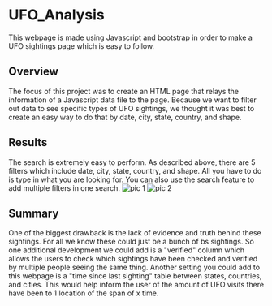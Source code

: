 # UFO_Analysis
This webpage is made using Javascript and bootstrap in order to make a UFO sightings page which is easy to follow. 

## Overview
The focus of this project was to create an HTML page that relays the information of a Javascript data file to the page. Because we want to filter out data to see specific types of UFO sightings, we thought it was best to create an easy way to do that by date, city, state, country, and shape.

## Results
The search is extremely easy to perform. As described above, there are  5 filters which include date, city, state, country, and shape. All you have to do is type in what you are looking for. You can also use the search feature to add multiple filters in one search. 
![pic 1](https://user-images.githubusercontent.com/95777297/159190906-d6fc1a6d-0f83-4196-8532-958bf536d3ae.png)
![pic 2](https://user-images.githubusercontent.com/95777297/159190909-a8cae6bc-800d-44e7-9d70-5b14355d4113.png)

## Summary
One of the biggest drawback is the lack of evidence and truth behind these sightings. For all we know these could just be a bunch of bs sightings. So one additional development we could add is a "verified" column which allows the users to check which sightings have been checked and verified by multiple people seeing the same thing. Another setting you could add to this webpage is a "time since last sighting" table between states, countries, and cities. This would help inform the user of the amount of UFO visits there have been to 1 location of the span of x time. 

